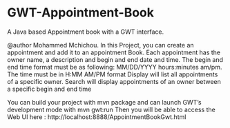 # GWT-Appointment-Book
A Java based Appointment book with a GWT interface.

@author Mohammed Mchichou.
In this Project, you can create an appointment and add it to an appointment Book.
Each appointment has the owner name, a description and begin and end date and time.
The begin and end time format must be as following: MM/DD/YYYY hours:minutes am/pm.
The time must be in H:MM AM/PM format
Display will list all appointments of a specific owner.
Search will display appointments of an owner between a specific begin and end time

You can build your project with mvn package and can launch GWT’s development mode with mvn
gwt:run
Then you will be able to access the Web UI here :
http://localhost:8888/AppointmentBookGwt.html
